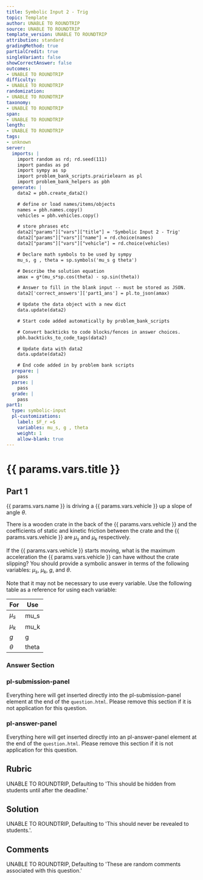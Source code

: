 ```yaml
---
title: Symbolic Input 2 - Trig
topic: Template
author: UNABLE TO ROUNDTRIP
source: UNABLE TO ROUNDTRIP
template_version: UNABLE TO ROUNDTRIP
attribution: standard
gradingMethod: true
partialCredit: true
singleVariant: false
showCorrectAnswer: false
outcomes:
- UNABLE TO ROUNDTRIP
difficulty:
- UNABLE TO ROUNDTRIP
randomization:
- UNABLE TO ROUNDTRIP
taxonomy:
- UNABLE TO ROUNDTRIP
span:
- UNABLE TO ROUNDTRIP
length:
- UNABLE TO ROUNDTRIP
tags:
- unknown
server:
  imports: |
    import random as rd; rd.seed(111)
    import pandas as pd
    import sympy as sp
    import problem_bank_scripts.prairielearn as pl
    import problem_bank_helpers as pbh
  generate: |
    data2 = pbh.create_data2()

    # define or load names/items/objects
    names = pbh.names.copy()
    vehicles = pbh.vehicles.copy()

    # store phrases etc
    data2["params"]["vars"]["title"] = 'Symbolic Input 2 - Trig'
    data2["params"]["vars"]["name"] = rd.choice(names)
    data2["params"]["vars"]["vehicle"] = rd.choice(vehicles)

    # Declare math symbols to be used by sympy
    mu_s, g , theta = sp.symbols('mu_s g theta')

    # Describe the solution equation
    amax = g*(mu_s*sp.cos(theta) - sp.sin(theta))

    # Answer to fill in the blank input -- must be stored as JSON.
    data2['correct_answers']['part1_ans'] = pl.to_json(amax)

    # Update the data object with a new dict
    data.update(data2)

    # Start code added automatically by problem_bank_scripts

    # Convert backticks to code blocks/fences in answer choices.
    pbh.backticks_to_code_tags(data2)

    # Update data with data2
    data.update(data2)

    # End code added in by problem bank scripts
  prepare: |
    pass
  parse: |
    pass
  grade: |
    pass
part1:
  type: symbolic-input
  pl-customizations:
    label: $F_r =$
    variables: mu_s, g , theta
    weight: 1
    allow-blank: true
---
```

# {{ params.vars.title }}

## Part 1

{{ params.vars.name }} is driving a {{ params.vars.vehicle }} up a slope of angle $\theta$.

There is a wooden crate in the back of the {{ params.vars.vehicle }} and the coefficients of static and kinetic friction between the crate and the {{ params.vars.vehicle }} are $\mu_s$ and $\mu_k$ respectively.

If the {{ params.vars.vehicle }} starts moving, what is the maximum acceleration the {{ params.vars.vehicle }} can have without the crate slipping? You should provide a symbolic answer in terms of the following variables: $\mu_s$, $\mu_k$, $g$, and $\theta$.

Note that it may not be necessary to use every variable. Use the following table as a reference for using each variable:

| For  | Use   |
|----------|-------|
| $\mu_s$  | mu_s  |
| $\mu_k$  | mu_k  |
| $g$      | g     |
| $\theta$ | theta |

### Answer Section 

### pl-submission-panel

Everything here will get inserted directly into the pl-submission-panel element at the end of the `question.html`.
Please remove this section if it is not application for this question.

### pl-answer-panel

Everything here will get inserted directly into an pl-answer-panel element at the end of the `question.html`.
Please remove this section if it is not application for this question.

## Rubric

UNABLE TO ROUNDTRIP, Defaulting to 'This should be hidden from students until after the deadline.'

## Solution

UNABLE TO ROUNDTRIP, Defaulting to 'This should never be revealed to students.'.

## Comments

UNABLE TO ROUNDTRIP, Defaulting to 'These are random comments associated with this question.'

